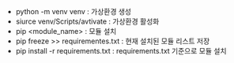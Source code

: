 - python -m venv venv : 가상환경 생성
- siurce venv/Scripts/avtivate : 가상환경 활성화
- pip <module_name> : 모듈 설치
- pip freeze >> requirementes.txt : 현재 설치된 모듈 리스트 저장
- pip install -r requirements.txt : requirements.txt 기준으로 모듈 설치